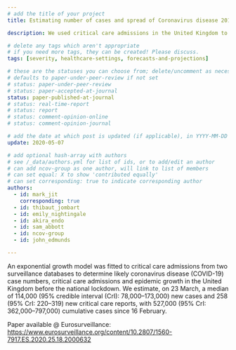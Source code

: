 ```yaml
---
# add the title of your project
title: Estimating number of cases and spread of Coronavirus disease 2019 (COVID-19) in the United Kingdom using critical care admissions, February to March 2020

description: We used critical care admissions in the United Kingdom to evaluate the number of cases and rate of spread for COVID-19 prior to the lockdown on 23 March 2020

# delete any tags which aren't appropriate
# if you need more tags, they can be created! Please discuss.
tags: [severity, healthcare-settings, forecasts-and-projections] 

# these are the statuses you can choose from; delete/uncomment as necessary
# defaults to paper-under-peer-review if not set
# status: paper-under-peer-review
# status: paper-accepted-at-journal
status: paper-published-at-journal
# status: real-time-report
# status: report
# status: comment-opinion-online
# status: comment-opinion-journal

# add the date at which post is updated (if applicable), in YYYY-MM-DD
update: 2020-05-07

# add optional hash-array with authors
# see /_data/authors.yml for list of ids, or to add/edit an author
# can add ncov-group as one author, will link to list of members
# can set equal: X to show 'contributed equally'
# can set corresponding: true to indicate corresponding author
authors:
  - id: mark_jit
    corresponding: true
  - id: thibaut_jombart
  - id: emily_nightingale
  - id: akira_endo
  - id: sam_abbott
  - id: ncov-group
  - id: john_edmunds

---
```


An exponential growth model was fitted to critical care admissions from two surveillance databases to determine likely coronavirus disease (COVID-19) case numbers, critical care admissions and epidemic growth in the United Kingdom before the national lockdown. We estimate, on 23 March, a median of 114,000 (95% credible interval (CrI): 78,000–173,000) new cases and 258 (95% CrI: 220–319) new critical care reports, with 527,000 (95% CrI: 362,000–797,000) cumulative cases since 16 February.

Paper available @ Eurosurveillance: https://www.eurosurveillance.org/content/10.2807/1560-7917.ES.2020.25.18.2000632
